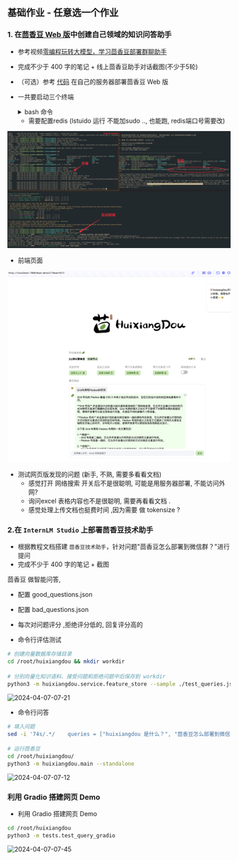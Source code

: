 ## 基础作业 - 任意选一个作业



### 1. 在[茴香豆 Web 版](https://openxlab.org.cn/apps/detail/tpoisonooo/huixiangdou-web)中创建自己领域的知识问答助手



- 参考视频[零编程玩转大模型，学习茴香豆部署群聊助手](https://www.bilibili.com/video/BV1S2421N7mn)
- 完成不少于 400 字的笔记 + 线上茴香豆助手对话截图(不少于5轮)

- （可选）参考 [代码](https://github.com/InternLM/HuixiangDou/tree/main/web) 在自己的服务器部署茴香豆 Web 版



- 一共要启动三个终端 
  
  <details>
             <summary style="font-size:20">bash 命令</summary>
  
   ```bash
   python3 -m huixiangdou.service.llm_server_hybrid --config_path config.ini
   
   python3 -m web.proxy.main
   python -m web.main
   
   ```
  
  </details>
  
  
  
  - 需要配置redis (lstuido 运行 不能加sudo .., 也能跑, redis端口号需要改)

![2024-05-26-07-13](assets/2024-05-26-07-13.png)

- 前端页面 

![2024-05-26-07-39](assets/2024-05-26-07-39.png)

-  测试网页版发现的问题 (新手, 不熟, 需要多看看文档)
   -  感觉打开 网络搜索 开关后不是很聪明, 可能是用服务器部署, 不能访问外网? 
   -  询问excel 表格内容也不是很聪明, 需要再看看文档 .
   -  感觉处理上传文档也挺费时间  ,因为需要 做 tokensize ? 












### 2.在 `InternLM Studio` 上部署茴香豆技术助手



- 根据教程文档搭建 `茴香豆技术助手`，针对问题"茴香豆怎么部署到微信群？"进行提问
- 完成不少于 400 字的笔记 + 截图

 

茴香豆 做智能问答, 

- 配置 good_questions.json
- 配置 bad_questions.json
- 每次对问题评分 ,拒绝评分低的, 回复评分高的  



- 命令行评估测试 
```bash
# 创建向量数据库存储目录
cd /root/huixiangdou && mkdir workdir 

# 分别向量化知识语料、接受问题和拒绝问题中后保存到 workdir
python3 -m huixiangdou.service.feature_store --sample ./test_queries.json

```

![2024-04-07-07-21](https://github.com/jingkeke/internLM2/assets/16113137/6ed775e8-8245-4b79-9954-65a76fb6ef0a)


- 命令行问答
```bash
# 填入问题
sed -i '74s/.*/    queries = ["huixiangdou 是什么？", "茴香豆怎么部署到微信群", "今天天气怎么样？"]/' /root/huixiangdou/huixiangdou/main.py

# 运行茴香豆
cd /root/huixiangdou/
python3 -m huixiangdou.main --standalone

```
![2024-04-07-07-12](https://github.com/jingkeke/internLM2/assets/16113137/d01d93ed-ff74-44c6-b2dc-3210f2555455)








### 利用 Gradio 搭建网页 Demo

- 利用 Gradio 搭建网页 Demo
```bash
cd /root/huixiangdou
python3 -m tests.test_query_gradio 

```

![2024-04-07-07-45](https://github.com/jingkeke/internLM2/assets/16113137/13f48ac9-3443-4ea9-86a5-36e61c62b913)







